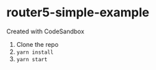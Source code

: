 # router5-simple-example
Created with CodeSandbox

1) Clone the repo
2) `yarn install`
3) `yarn start`
